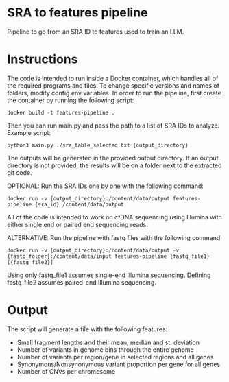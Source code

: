 # SRA to features pipeline
Pipeline to go from an SRA ID to features used to train an LLM.


# Instructions

The code is intended to run inside a Docker container, which handles all of the required programs and files. To change specific versions and names of folders, modify config.env variables.
In order to run the pipeline, first create the container by running the following script:

`docker build -t features-pipeline .`

Then you can run main.py and pass the path to a list of SRA IDs to analyze. Example script:

`python3 main.py ./sra_table_selected.txt {output_directory}`

The outputs will be generated in the provided output directory. If an output directory is not provided, the results will be on a folder next to the extracted git code.

OPTIONAL: Run the SRA IDs one by one with the following command:

`docker run -v {output_directory}:/content/data/output features-pipeline {sra_id} /content/data/output`

All of the code is intended to work on cfDNA sequencing using Illumina with either single end or paired end sequencing reads.

ALTERNATIVE: Run the pipeline with fastq files with the following command

`docker run -v {output_directory}:/content/data/output -v {fastq_folder}:/content/data/input features-pipeline {fastq_file1} [{fastq_file2}]`

Using only fastq_file1 assumes single-end Illumina sequencing. Defining fastq_file2 assumes paired-end Illumina sequencing.


# Output

The script will generate a file with the following features:
* Small fragment lengths and their mean, median and st. deviation
* Number of variants in genome bins through the entire genome
* Number of variants per region/gene in selected regions and all genes
* Synonymous/Nonsynonymous variant proportion per gene for all genes
* Number of CNVs per chromosome

